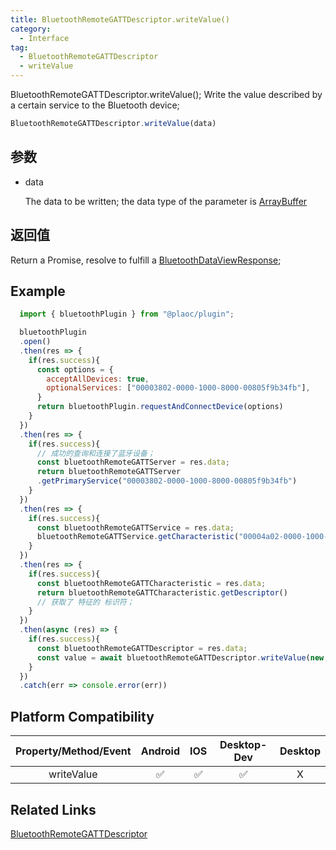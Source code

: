 ```yaml
---
title: BluetoothRemoteGATTDescriptor.writeValue()
category:
  - Interface
tag:
  - BluetoothRemoteGATTDescriptor
  - writeValue 
---
```


BluetoothRemoteGATTDescriptor.writeValue();
Write the value described by a certain service to the Bluetooth device;

```js
BluetoothRemoteGATTDescriptor.writeValue(data)
```

## 参数

  - data

    The data to be written; the data type of the parameter is [ArrayBuffer](https://developer.mozilla.org/zh-CN/docs/Web/JavaScript/Reference/Global_Objects/ArrayBuffer)

## 返回值

  Return a Promise, resolve to fulfill a [BluetoothDataViewResponse](../bluetooth-dataview-response/index.md);
  

## Example
```js
  import { bluetoothPlugin } from "@plaoc/plugin";

  bluetoothPlugin
  .open()
  .then(res => {
    if(res.success){
      const options = {
        acceptAllDevices: true,
        optionalServices: ["00003802-0000-1000-8000-00805f9b34fb"],
      }
      return bluetoothPlugin.requestAndConnectDevice(options)
    }
  })
  .then(res => {
    if(res.success){
      // 成功的查询和连接了蓝牙设备；
      const bluetoothRemoteGATTServer = res.data;
      return bluetoothRemoteGATTServer
      .getPrimaryService("00003802-0000-1000-8000-00805f9b34fb")
    }
  })
  .then(res => {
    if(res.success){
      const bluetoothRemoteGATTService = res.data;
      bluetoothRemoteGATTService.getCharacteristic("00004a02-0000-1000-8000-00805f9b34fb")
    }
  })
  .then(res => {
    if(res.success){
      const bluetoothRemoteGATTCharacteristic = res.data;
      return bluetoothRemoteGATTCharacteristic.getDescriptor()
      // 获取了 特征的 标识符；
    }
  })
  .then(async (res) => {
    if(res.success){
      const bluetoothRemoteGATTDescriptor = res.data;
      const value = await bluetoothRemoteGATTDescriptor.writeValue(new ArrayBuffer(8))
    }
  })
  .catch(err => console.error(err))
```


## Platform Compatibility

| Property/Method/Event  | Android | IOS | Desktop-Dev | Desktop |
|:----------------------:|:-------:|:---:|:-----------:|:-------:|
| writeValue             | ✅      | ✅  | ✅           | X       |

## Related Links

[BluetoothRemoteGATTDescriptor](./index.md)



